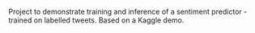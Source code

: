 Project to demonstrate training and inference of a sentiment predictor - trained on labelled tweets. Based on a Kaggle demo. 
